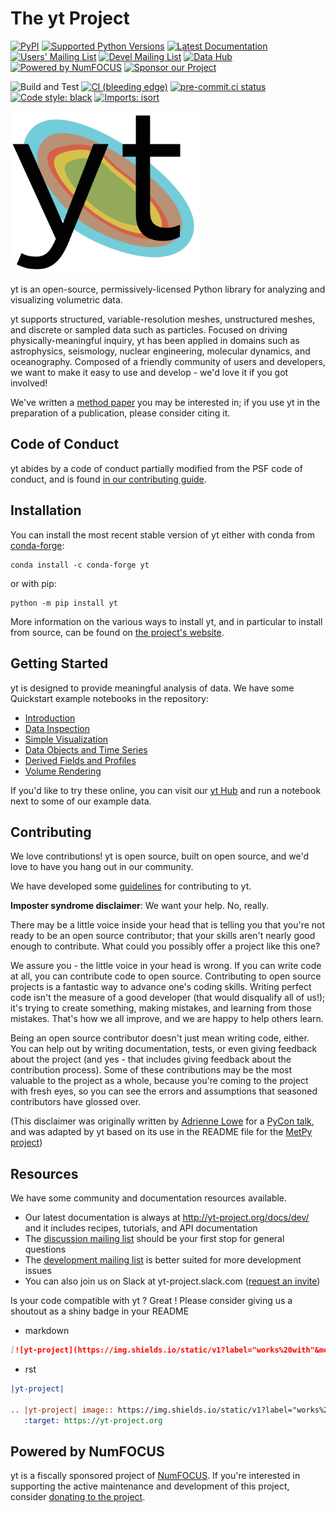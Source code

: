 # The yt Project

[![PyPI](https://img.shields.io/pypi/v/yt)](https://pypi.org/project/yt)
[![Supported Python Versions](https://img.shields.io/pypi/pyversions/yt/4.1.0)](https://pypi.org/project/yt/)
[![Latest Documentation](https://img.shields.io/badge/docs-latest-brightgreen.svg)](http://yt-project.org/docs/dev/)
[![Users' Mailing List](https://img.shields.io/badge/Users-List-lightgrey.svg)](https://mail.python.org/archives/list/yt-users@python.org//)
[![Devel Mailing List](https://img.shields.io/badge/Devel-List-lightgrey.svg)](https://mail.python.org/archives/list/yt-dev@python.org//)
[![Data Hub](https://img.shields.io/badge/data-hub-orange.svg)](https://hub.yt/)
[![Powered by NumFOCUS](https://img.shields.io/badge/powered%20by-NumFOCUS-orange.svg?style=flat&colorA=E1523D&colorB=007D8A)](http://numfocus.org)
[![Sponsor our Project](https://img.shields.io/badge/donate-to%20yt-blueviolet)](https://numfocus.salsalabs.org/donate-to-yt/index.html)

<!--- Tests and style --->
![Build and Test](https://github.com/yt-project/yt/workflows/Build%20and%20Test/badge.svg?branch=main)
[![CI (bleeding edge)](https://github.com/yt-project/yt/actions/workflows/bleeding-edge.yaml/badge.svg)](https://github.com/yt-project/yt/actions/workflows/bleeding-edge.yaml)
[![pre-commit.ci status](https://results.pre-commit.ci/badge/github/yt-project/yt/main.svg)](https://results.pre-commit.ci/latest/github/yt-project/yt/main)
[![Code style: black](https://img.shields.io/badge/code%20style-black-000000.svg)](https://github.com/psf/black)
[![Imports: isort](https://img.shields.io/badge/%20imports-isort-%231674b1?style=flat&labelColor=ef8336)](https://pycqa.github.io/isort/)
<!--- [![codecov](https://codecov.io/gh/yt-project/yt/branch/main/graph/badge.svg)](https://codecov.io/gh/yt-project/yt) --->

<a href="http://yt-project.org"><img src="https://raw.githubusercontent.com/yt-project/yt/main/doc/source/_static/yt_logo.png" width="300"></a>

yt is an open-source, permissively-licensed Python library for analyzing and
visualizing volumetric data.

yt supports structured, variable-resolution meshes, unstructured meshes, and
discrete or sampled data such as particles. Focused on driving
physically-meaningful inquiry, yt has been applied in domains such as
astrophysics, seismology, nuclear engineering, molecular dynamics, and
oceanography. Composed of a friendly community of users and developers, we want
to make it easy to use and develop - we'd love it if you got involved!

We've written a [method
paper](https://ui.adsabs.harvard.edu/abs/2011ApJS..192....9T) you may be interested
in; if you use yt in the preparation of a publication, please consider citing
it.

## Code of Conduct

yt abides by a code of conduct partially modified from the PSF code of conduct,
and is found [in our contributing
guide](http://yt-project.org/docs/dev/developing/developing.html#yt-community-code-of-conduct).

## Installation

You can install the most recent stable version of yt either with conda from
[conda-forge](https://conda-forge.org/):

```shell
conda install -c conda-forge yt
```

or with pip:

```shell
python -m pip install yt
```

More information on the various ways to install yt, and in particular to install from source,
can be found on [the project's website](https://yt-project.org/docs/dev/installing.html).

## Getting Started

yt is designed to provide meaningful analysis of data.  We have some Quickstart
example notebooks in the repository:

 * [Introduction](https://github.com/yt-project/yt/tree/main/doc/source/quickstart/1\)_Introduction.ipynb)
 * [Data Inspection](https://github.com/yt-project/yt/tree/main/doc/source/quickstart/2\)_Data_Inspection.ipynb)
 * [Simple Visualization](https://github.com/yt-project/yt/tree/main/doc/source/quickstart/3\)_Simple_Visualization.ipynb)
 * [Data Objects and Time Series](https://github.com/yt-project/yt/tree/main/doc/source/quickstart/4\)_Data_Objects_and_Time_Series.ipynb)
 * [Derived Fields and Profiles](https://github.com/yt-project/yt/tree/main/doc/source/quickstart/5\)_Derived_Fields_and_Profiles.ipynb)
 * [Volume Rendering](https://github.com/yt-project/yt/tree/main/doc/source/quickstart/6\)_Volume_Rendering.ipynb)

If you'd like to try these online, you can visit our [yt Hub](https://hub.yt/)
and run a notebook next to some of our example data.

## Contributing

We love contributions!  yt is open source, built on open source, and we'd love
to have you hang out in our community.

We have developed some [guidelines](CONTRIBUTING.rst) for contributing to yt.

**Imposter syndrome disclaimer**: We want your help. No, really.

There may be a little voice inside your head that is telling you that you're not
ready to be an open source contributor; that your skills aren't nearly good
enough to contribute. What could you possibly offer a project like this one?

We assure you - the little voice in your head is wrong. If you can write code at
all, you can contribute code to open source. Contributing to open source
projects is a fantastic way to advance one's coding skills. Writing perfect code
isn't the measure of a good developer (that would disqualify all of us!); it's
trying to create something, making mistakes, and learning from those
mistakes. That's how we all improve, and we are happy to help others learn.

Being an open source contributor doesn't just mean writing code, either. You can
help out by writing documentation, tests, or even giving feedback about the
project (and yes - that includes giving feedback about the contribution
process). Some of these contributions may be the most valuable to the project as
a whole, because you're coming to the project with fresh eyes, so you can see
the errors and assumptions that seasoned contributors have glossed over.

(This disclaimer was originally written by
[Adrienne Lowe](https://github.com/adriennefriend) for a
[PyCon talk](https://www.youtube.com/watch?v=6Uj746j9Heo), and was adapted by yt
based on its use in the README file for the
[MetPy project](https://github.com/Unidata/MetPy))

## Resources

We have some community and documentation resources available.

 * Our latest documentation is always at http://yt-project.org/docs/dev/ and it
   includes recipes, tutorials, and API documentation
 * The [discussion mailing
   list](https://mail.python.org/archives/list/yt-users@python.org//)
   should be your first stop for general questions
 * The [development mailing
   list](https://mail.python.org/archives/list/yt-dev@python.org//) is
   better suited for more development issues
 * You can also join us on Slack at yt-project.slack.com ([request an
   invite](https://yt-project.org/slack.html))

Is your code compatible with yt ? Great ! Please consider giving us a shoutout as a shiny badge in your README

- markdown
```markdown
[![yt-project](https://img.shields.io/static/v1?label="works%20with"&message="yt"&color="blueviolet")](https://yt-project.org)
```
- rst
```reStructuredText
|yt-project|

.. |yt-project| image:: https://img.shields.io/static/v1?label="works%20with"&message="yt"&color="blueviolet"
   :target: https://yt-project.org
```

## Powered by NumFOCUS

yt is a fiscally sponsored project of [NumFOCUS](https://numfocus.org/).
If you're interested in
supporting the active maintenance and development of this project, consider
[donating to the project](https://numfocus.salsalabs.org/donate-to-yt/index.html).
